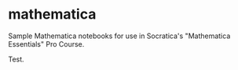 # mathematica
Sample Mathematica notebooks for use in Socratica's "Mathematica Essentials" Pro Course.

Test.